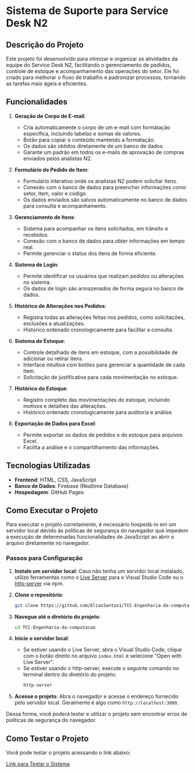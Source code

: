 # Sistema de Suporte para Service Desk N2

## Descrição do Projeto

Este projeto foi desenvolvido para otimizar e organizar as atividades da equipe do Service Desk N2, facilitando o gerenciamento de pedidos, controle de estoque e acompanhamento das operações do setor. Ele foi criado para melhorar o fluxo de trabalho e padronizar processos, tornando as tarefas mais ágeis e eficientes.

## Funcionalidades

1. **Geração de Corpo de E-mail**:
   - Cria automaticamente o corpo de um e-mail com formatação específica, incluindo tabelas e somas de valores.
   - Botão para copiar o conteúdo mantendo a formatação.
   - Os dados são obtidos diretamente de um banco de dados.
   - Garante um padrão em todos os e-mails de aprovação de compras enviados pelos analistas N2.

2. **Formulário de Pedido de Item**:
   - Formulário interativo onde os analistas N2 podem solicitar itens.
   - Conexão com o banco de dados para preencher informações como setor, item, valor e código.
   - Os dados enviados são salvos automaticamente no banco de dados para consulta e acompanhamento.

3. **Gerenciamento de Itens**:
   - Sistema para acompanhar os itens solicitados, em trânsito e recebidos.
   - Conexão com o banco de dados para obter informações em tempo real.
   - Permite gerenciar o status dos itens de forma eficiente.

4. **Sistema de Login**:
   - Permite identificar os usuários que realizam pedidos ou alterações no sistema.
   - Os dados de login são armazenados de forma segura no banco de dados.

5. **Histórico de Alterações nos Pedidos**:
   - Registra todas as alterações feitas nos pedidos, como solicitações, exclusões e atualizações.
   - Histórico ordenado cronologicamente para facilitar a consulta.

6. **Sistema de Estoque**:
   - Controle detalhado de itens em estoque, com a possibilidade de adicionar ou retirar itens.
   - Interface intuitiva com botões para gerenciar a quantidade de cada item.
   - Solicitação de justificativa para cada movimentação no estoque.

7. **Histórico do Estoque**:
   - Registro completo das movimentações do estoque, incluindo motivos e detalhes das alterações.
   - Histórico ordenado cronologicamente para auditoria e análise.

8. **Exportação de Dados para Excel**:
   - Permite exportar os dados de pedidos e do estoque para arquivos Excel.
   - Facilita a análise e o compartilhamento das informações.

## Tecnologias Utilizadas

- **Frontend**: HTML, CSS, JavaScript
- **Banco de Dados**: Firebase (Realtime Database)
- **Hospedagem**: GitHub Pages

## Como Executar o Projeto

Para executar o projeto corretamente, é necessário hospedá-lo em um servidor local devido às políticas de segurança do navegador que impedem a execução de determinadas funcionalidades de JavaScript ao abrir o arquivo diretamente no navegador.

### Passos para Configuração

1. **Instale um servidor local**: Caso não tenha um servidor local instalado, utilize ferramentas como o [Live Server](https://marketplace.visualstudio.com/items?itemName=ritwickdey.LiveServer) para o Visual Studio Code ou o [http-server](https://www.npmjs.com/package/http-server) via npm.

2. **Clone o repositório**:
    ```bash
    git clone https://github.com/EliasSantos1/TCC-Engenharia-da-computacao.git
    ```

3. **Navegue até o diretório do projeto**:
    ```bash
    cd TCC-Engenharia-da-computacao
    ```

4. **Inicie o servidor local**:
    - Se estiver usando o Live Server, abra o Visual Studio Code, clique com o botão direito no arquivo `index.html` e selecione "Open with Live Server".
    - Se estiver usando o http-server, execute o seguinte comando no terminal dentro do diretório do projeto:
        ```bash
        http-server
        ```

5. **Acesse o projeto**:
   Abra o navegador e acesse o endereço fornecido pelo servidor local. Geralmente é algo como `http://localhost:3000`.

Dessa forma, você poderá testar e utilizar o projeto sem encontrar erros de políticas de segurança do navegador.

## Como Testar o Projeto

Você pode testar o projeto acessando o link abaixo:

[Link para Testar o Sistema](https://eliassantos1.github.io/TCC-Engenharia-da-computacao/)
